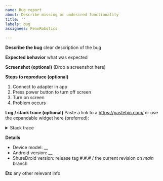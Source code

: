 ```yaml
---
name: Bug report
about: Describe missing or undesired functionality
title: ''
labels: bug
assignees: PennRobotics

---
```


**Describe the bug**
clear description of the bug

**Expected behavior**
what was expected

**Screenshot (optional)**
(Drop a screenshot here)

**Steps to reproduce (optional)**
1. Connect to adapter in app
2. Press power button to turn off screen
3. Turn on screen
4. Problem occurs

**Log / stack trace (optional)**
Paste a link to a https://pastebin.com/ or use the expandable widget here (preferred):
<details>
<summary>Stack trace</summary>
<pre>
PASTE DETAILS HERE
</pre>
</details>

**Details**
 - Device model: __
 - Android version: __
 - ShureDroid version: release tag #.#.# / the current revision on _main_ branch

**Etc**
any other relevant info
